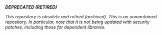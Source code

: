 ***DEPRECATED (RETIRED)***

*This repository is obsolete and retired (archived). This is an unmantained repository. In particular, note that it is not being updated with security patches, including those for dependent libraries.*
